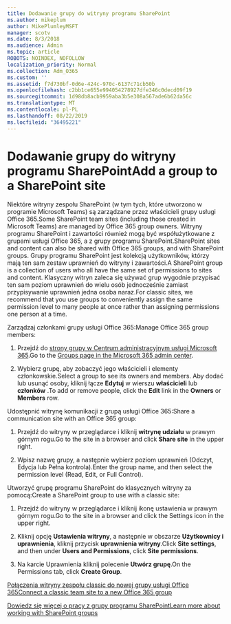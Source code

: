 ```yaml
---
title: Dodawanie grupy do witryny programu SharePoint
ms.author: mikeplum
author: MikePlumleyMSFT
manager: scotv
ms.date: 8/3/2018
ms.audience: Admin
ms.topic: article
ROBOTS: NOINDEX, NOFOLLOW
localization_priority: Normal
ms.collection: Adm_O365
ms.custom: ''
ms.assetid: f7d730bf-0d6e-424c-970c-6137c71cb50b
ms.openlocfilehash: c2bb1ce655e994054278927dfe346c0decd09f19
ms.sourcegitcommit: 1d98db8acb9959aba3b5e308a567ade6b62da56c
ms.translationtype: MT
ms.contentlocale: pl-PL
ms.lasthandoff: 08/22/2019
ms.locfileid: "36495221"
---
```

# <a name="add-a-group-to-a-sharepoint-site"></a><span data-ttu-id="3ebdd-102">Dodawanie grupy do witryny programu SharePoint</span><span class="sxs-lookup"><span data-stu-id="3ebdd-102">Add a group to a SharePoint site</span></span>

<span data-ttu-id="3ebdd-103">Niektóre witryny zespołu SharePoint (w tym tych, które utworzono w programie Microsoft Teams) są zarządzane przez właścicieli grupy usługi Office 365.</span><span class="sxs-lookup"><span data-stu-id="3ebdd-103">Some SharePoint team sites (including those created in Microsoft Teams) are managed by Office 365 group owners.</span></span> <span data-ttu-id="3ebdd-104">Witryny programu SharePoint i zawartości również mogą być współużytkowane z grupami usługi Office 365, a z grupy programu SharePoint.</span><span class="sxs-lookup"><span data-stu-id="3ebdd-104">SharePoint sites and content can also be shared with Office 365 groups, and with SharePoint groups.</span></span> <span data-ttu-id="3ebdd-105">Grupy programu SharePoint jest kolekcją użytkowników, którzy mają ten sam zestaw uprawnień do witryny i zawartości.</span><span class="sxs-lookup"><span data-stu-id="3ebdd-105">A SharePoint group is a collection of users who all have the same set of permissions to sites and content.</span></span> <span data-ttu-id="3ebdd-106">Klasyczny witryn zaleca się używać grup wygodnie przypisać ten sam poziom uprawnień do wielu osób jednocześnie zamiast przypisywanie uprawnień jedna osoba naraz.</span><span class="sxs-lookup"><span data-stu-id="3ebdd-106">For classic sites, we recommend that you use groups to conveniently assign the same permission level to many people at once rather than assigning permissions one person at a time.</span></span>
  
<span data-ttu-id="3ebdd-107">Zarządzaj członkami grupy usługi Office 365:</span><span class="sxs-lookup"><span data-stu-id="3ebdd-107">Manage Office 365 group members:</span></span>
  
1. <span data-ttu-id="3ebdd-108">Przejdź do [strony grupy w Centrum administracyjnym usługi Microsoft 365](https://portal.office.com/adminportal/home#/groups).</span><span class="sxs-lookup"><span data-stu-id="3ebdd-108">Go to the [Groups page in the Microsoft 365 admin center](https://portal.office.com/adminportal/home#/groups).</span></span>
    
2. <span data-ttu-id="3ebdd-109">Wybierz grupę, aby zobaczyć jego właścicieli i elementy członkowskie.</span><span class="sxs-lookup"><span data-stu-id="3ebdd-109">Select a group to see its owners and members.</span></span> <span data-ttu-id="3ebdd-110">Aby dodać lub usunąć osoby, kliknij łącze **Edytuj** w wierszu **właścicieli** lub **członków** .</span><span class="sxs-lookup"><span data-stu-id="3ebdd-110">To add or remove people, click the **Edit** link in the **Owners** or **Members** row.</span></span> 
    
<span data-ttu-id="3ebdd-111">Udostępnić witrynę komunikacji z grupą usługi Office 365:</span><span class="sxs-lookup"><span data-stu-id="3ebdd-111">Share a communication site with an Office 365 group:</span></span>
  
1. <span data-ttu-id="3ebdd-112">Przejdź do witryny w przeglądarce i kliknij **witrynę udziału** w prawym górnym rogu.</span><span class="sxs-lookup"><span data-stu-id="3ebdd-112">Go to the site in a browser and click **Share site** in the upper right.</span></span> 
    
2. <span data-ttu-id="3ebdd-113">Wpisz nazwę grupy, a następnie wybierz poziom uprawnień (Odczyt, Edycja lub Pełna kontrola).</span><span class="sxs-lookup"><span data-stu-id="3ebdd-113">Enter the group name, and then select the permission level (Read, Edit, or Full Control).</span></span>
    
<span data-ttu-id="3ebdd-114">Utworzyć grupę programu SharePoint do klasycznych witryny za pomocą:</span><span class="sxs-lookup"><span data-stu-id="3ebdd-114">Create a SharePoint group to use with a classic site:</span></span>
  
1. <span data-ttu-id="3ebdd-115">Przejdź do witryny w przeglądarce i kliknij ikonę ustawienia w prawym górnym rogu.</span><span class="sxs-lookup"><span data-stu-id="3ebdd-115">Go to the site in a browser and click the Settings icon in the upper right.</span></span>
    
2. <span data-ttu-id="3ebdd-116">Kliknij opcję **Ustawienia witryny**, a następnie w obszarze **Użytkownicy i uprawnienia**, kliknij przycisk **uprawnienia witryny**.</span><span class="sxs-lookup"><span data-stu-id="3ebdd-116">Click **Site settings**, and then under **Users and Permissions**, click **Site permissions**.</span></span>
    
3. <span data-ttu-id="3ebdd-117">Na karcie Uprawnienia kliknij polecenie **Utwórz grupę**.</span><span class="sxs-lookup"><span data-stu-id="3ebdd-117">On the Permissions tab, click **Create Group**.</span></span>
    
[<span data-ttu-id="3ebdd-118">Połączenia witryny zespołu classic do nowej grupy usługi Office 365</span><span class="sxs-lookup"><span data-stu-id="3ebdd-118">Connect a classic team site to a new Office 365 group</span></span>](https://go.microsoft.com/fwlink/?linkid=2008654)
  
[<span data-ttu-id="3ebdd-119">Dowiedz się więcej o pracy z grupy programu SharePoint</span><span class="sxs-lookup"><span data-stu-id="3ebdd-119">Learn more about working with SharePoint groups</span></span>](https://go.microsoft.com/fwlink/?linkid=874658)
  

